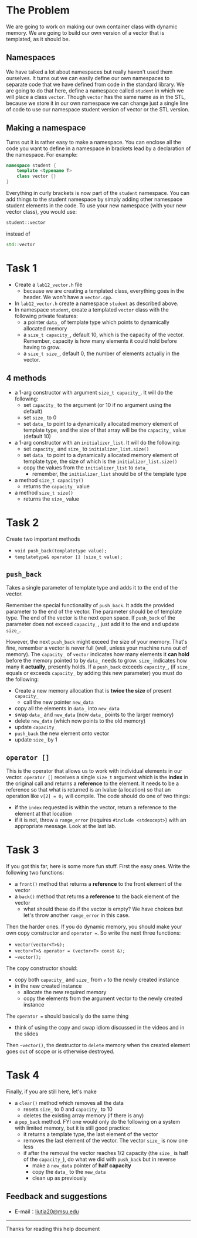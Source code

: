 # The Problem

We are going to work on making our own container class with dynamic memory. We are going to build our own version of a vector that is templated, as it should be.

## Namespaces

We have talked a lot about namespaces but really haven't used them ourselves. It turns out we can easily define our own namespaces to separate code that we have defined from code in the standard library. We are going to do that here, define a namespace called `student` in which we will place a class `vector`. Though `vector` has the same name as in the STL, because we store it in our own namespace we can change just a single line of code to use our namespace student version of vector or the STL version.

## Making a namespace

Turns out it is rather easy to make a namespace. You can enclose all the code you want to define in a namespace in brackets lead by a declaration of the namespace. For example:

```c++
namespace student {
    template <typename T>
    class vector {}
}
```

Everything in curly brackets is now part of the `student` namespace. You can add things to the student namespace by simply adding other namespace student elements in the code. To use your new namespace (with your new vector class), you would use:

```c++
student::vector
```

instead of

```c++
std::vector
```

# Task 1

- Create a `lab12_vector.h` file
  - because we are creating a templated class, everything goes in the header. We won't have a `vector.cpp`.
- In `lab12_vector.h` create a namespace `student` as described above.
- In namespace `student`, create a templated `vector` class with the following private features:
  - a pointer `data_` of template type which points to dynamically allocated memory
  - a `size_t capacity_`, default 10, which is the capacity of the vector. Remember, capacity is how many elements it could hold before having to grow.
  - a `size_t size_`, default 0, the number of elements actually in the vector.

## 4 methods

- a 1-arg constructor with argument `size_t capacity_`. It will do the following:
  - set `capacity_` to the argument (or 10 if no argument using the default)
  - set `size_` to 0
  - set `data_` to point to a dynamically allocated memory element of template type, and the size of that array will be the `capacity_` value (default 10)
- a 1-arg constructor with an `initializer_list`. It will do the following:
  - set `capacity_` and `size_` to `initializer_list.size()`
  - set `data_` to point to a dynamically allocated memory element of template type, the size of which is the `initializer_list.size()`
  - copy the values from the `initializer_list` to `data_`
    - remember, the `initializer_list` should be of the template type
- a method `size_t capacity()`
  - returns the `capacity_` value
- a method `size_t size()`
  - returns the `size_` value

# Task 2

Create two important methods

- `void push_back(templatetype value);`
- `templatetype& operator [] (size_t value);`

## `push_back`

Takes a single parameter of template type and adds it to the end of the vector.

Remember the special functionality of `push_back`. It adds the provided parameter to the end of the vector. The parameter should be of template type. The end of the vector is the next open space. If `push_back` of the parameter does not exceed `capacity_`, just add it to the end and update `size_`.

However, the next `push_back` might exceed the size of your memory. That's fine, remember a vector is never full (well, unless your machine runs out of memory). The `capacity_` of `vector` indicates how many elements it **can hold** before the memory pointed to by `data_` needs to grow. `size_` indicates how many it **actually**, presently holds. If a `push_back` exceeds `capacity_`, (if `size_` equals or exceeds `capacity_` by adding this new parameter) you must do the following:

- Create a new memory allocation that is **twice the size** of present `capacity_`
  - call the new pointer `new_data`
- copy all the elements in `data_` into `new_data`
- swap `data_` and `new_data` (now `data_` points to the larger memory)
- delete `new_data` (which now points to the old memory)
- update `capacity_`
- `push_back` the new element onto vector
- update `size_` by 1

## `operator []`

This is the operator that allows us to work with individual elements in our vector. `operator []` receives a single `size_t` argument which is the **index** in the original call and returns a **reference** to the element. It needs to be a reference so that what is returned is an lvalue (a location) so that an operation like `v[2] = 0;` will compile. The code should do one of two things:

- if the `index` requested is within the vector, return a reference to the element at that location
- if it is not, throw a `range_error` (requires `#include <stdexcept>`) with an appropriate message. Look at the last lab.

# Task 3

If you got this far, here is some more fun stuff. First the easy ones. Write the following two functions:

- a `front()` method that returns a **reference** to the front element of the vector
- a `back()` method that returns a **reference** to the back element of the vector
  - what should these do if the vector is empty? We have choices but let's throw another `range_error` in this case.

Then the harder ones. If you do dynamic memory, you should make your own copy constructor and `operator =`. So write the next three functions:

- `vector(vector<T>&);`
- `vector<T>& operator = (vector<T> const &);`
- `~vector();`

The copy constructor should:

- copy both `capacity_` and `size_` from `v` to the newly created instance
- in the new created instance
  - allocate the new required memory
  - copy the elements from the argument vector to the newly created instance

The `operator =` should basically do the same thing

- think of using the copy and swap idiom discussed in the videos and in the slides

Then `~vector()`, the destructor to `delete` memory when the created element goes out of scope or is otherwise destroyed.

# Task 4

Finally, if you are still here, let's make

- a `clear()` method which removes all the data
  - resets `size_` to 0 and `capacity_` to 10
  - deletes the existing array memory (if there is any)
- a `pop_back` method. FYI one would only do the following on a system with limited memory, but it is still good practice:
  - it returns a template type, the last element of the vector
  - removes the last element of the vector. The vector `size_` is now one less
  - if after the removal the vector reaches 1/2 capacity (the `size_` is half of the `capacity_`), do what we did with `push_back` but in reverse
    - make a `new_data` pointer of **half capacity**
    - copy the `data_` to the `new_data`
    - clean up as previously

## Feedback and suggestions

- E-mail：<liutia20@msu.edu>

---------

Thanks for reading this help document
